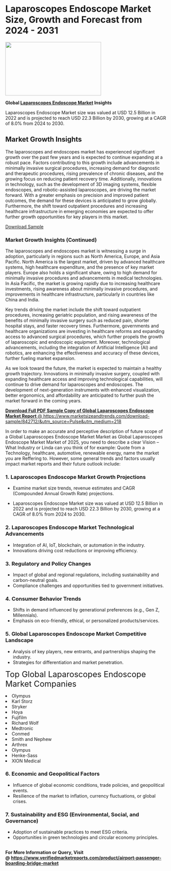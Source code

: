 <H1>Laparoscopes Endoscope Market Size, Growth and Forecast from 2024 - 2031</H1><img class="aligncenter size-medium wp-image-584254" src="https://thirdeyenews.in/wp-content/uploads/2024/09/Global-Market-Research-300x168.jpeg" alt="" width="300" height="168" /><p><strong>Global&nbsp;<a href="https://www.marketsizeandtrends.com/download-sample/842712/&amp;utm_source=Pulse&amp;utm_medium=218">Laparoscopes Endoscope Market</a> Insights</strong></p><p>Laparoscopes Endoscope Market size was valued at USD 12.5 Billion in 2022 and is projected to reach USD 22.3 Billion by 2030, growing at a CAGR of 8.0% from 2024 to 2030.</p><p><h2>Market Growth Insights</h2> <p>The laparoscopes and endoscopes market has experienced significant growth over the past few years and is expected to continue expanding at a robust pace. Factors contributing to this growth include advancements in minimally invasive surgical procedures, increasing demand for diagnostic and therapeutic procedures, rising prevalence of chronic diseases, and the growing focus on reducing patient recovery time. Additionally, innovations in technology, such as the development of 3D imaging systems, flexible endoscopes, and robotic-assisted laparoscopes, are driving the market forward. With a greater emphasis on precision and improved patient outcomes, the demand for these devices is anticipated to grow globally. Furthermore, the shift toward outpatient procedures and increasing healthcare infrastructure in emerging economies are expected to offer further growth opportunities for key players in this market.</p> <p><a href="#">Download Sample</a></p> <h3>Market Growth Insights (Continued)</h3> <p>The laparoscopes and endoscopes market is witnessing a surge in adoption, particularly in regions such as North America, Europe, and Asia Pacific. North America is the largest market, driven by advanced healthcare systems, high healthcare expenditure, and the presence of key market players. Europe also holds a significant share, owing to high demand for minimally invasive procedures and advancements in medical technologies. In Asia Pacific, the market is growing rapidly due to increasing healthcare investments, rising awareness about minimally invasive procedures, and improvements in healthcare infrastructure, particularly in countries like China and India.</p> <p>Key trends driving the market include the shift toward outpatient procedures, increasing geriatric population, and rising awareness of the benefits of minimally invasive surgery such as reduced pain, shorter hospital stays, and faster recovery times. Furthermore, governments and healthcare organizations are investing in healthcare reforms and expanding access to advanced surgical procedures, which further propels the growth of laparoscopic and endoscopic equipment. Moreover, technological advancements, including the integration of Artificial Intelligence (AI) and robotics, are enhancing the effectiveness and accuracy of these devices, further fueling market expansion.</p> <p>As we look toward the future, the market is expected to maintain a healthy growth trajectory. Innovations in minimally invasive surgery, coupled with expanding healthcare access and improving technological capabilities, will continue to drive demand for laparoscopes and endoscopes. The development of next-generation instruments with enhanced visualization, better ergonomics, and affordability are anticipated to further push the market forward in the coming years.</p> <p><a href="#"></p><p><span class=""><strong>Download Full PDF Sample Copy of Global Laparoscopes Endoscope Market Report</strong> @ <a href="https://www.marketsizeandtrends.com/download-sample/842712/&amp;utm_source=Pulse&amp;utm_medium=218" target="_blank">https://www.marketsizeandtrends.com/download-sample/842712/&amp;utm_source=Pulse&amp;utm_medium=218</a></span></p><p>In order to make an accurate and perceptive description of future scope of a Global&nbsp;Laparoscopes Endoscope Market Market as Global&nbsp;Laparoscopes Endoscope Market Market of 2025, you need to describe a clear Vision &ndash; What Industry or Linda can you think of for example: Quote from a Technology, healthcare, automotive, renewable energy, name the market you are Reffering to. However, some general trends and factors usually impact market reports and their future outlook include:</p><h3>1.&nbsp;<strong>Laparoscopes Endoscope Market Growth Projections</strong></h3><ul><li>Examine market size trends, revenue estimates and CAGR (Compounded Annual Growth Rate) projections.</li><li><p>Laparoscopes Endoscope Market size was valued at USD 12.5 Billion in 2022 and is projected to reach USD 22.3 Billion by 2030, growing at a CAGR of 8.0% from 2024 to 2030.</p></li></ul><h3>2.&nbsp;<strong>Laparoscopes Endoscope Market Technological Advancements</strong></h3><ul><li>Integration of AI, IoT, blockchain, or automation in the industry.</li><li>Innovations driving cost reductions or improving efficiency.</li></ul><h3>3.&nbsp;<strong>Regulatory and Policy Changes</strong></h3><ul><li>Impact of global and regional regulations, including sustainability and carbon-neutral goals.</li><li>Compliance challenges and opportunities tied to government initiatives.</li></ul><h3>4.&nbsp;<strong>Consumer Behavior Trends</strong></h3><ul><li>Shifts in demand influenced by generational preferences (e.g., Gen Z, Millennials).</li><li>Emphasis on eco-friendly, ethical, or personalized products/services.</li></ul><h3>5.&nbsp;<strong>Global Laparoscopes Endoscope Market Competitive Landscape</strong></h3><ul><li>Analysis of key players, new entrants, and partnerships shaping the industry.</li><li>Strategies for differentiation and market penetration.</li></ul><p data-pm-slice="1 1 []"><span style="color: inherit; font-family: inherit; font-size: 25px;">Top Global Laparoscopes Endoscope Market Companies</span></p><div class="" data-test-id=""><p><li>Olympus</li><li> Karl Storz</li><li> Stryker</li><li> Hoya</li><li> Fujifilm</li><li> Richard Wolf</li><li> Medtronic</li><li> Conmed</li><li> Smith and Nephew</li><li> Arthrex</li><li> Olympus</li><li> Henke-Sass</li><li> XION Medical</li></p></div><h3>6.&nbsp;<strong>Economic and Geopolitical Factors</strong></h3><ul><li>Influence of global economic conditions, trade policies, and geopolitical events.</li><li>Resilience of the market to inflation, currency fluctuations, or global crises.</li></ul><h3>7.&nbsp;<strong>Sustainability and ESG (Environmental, Social, and Governance)</strong></h3><ul><li>Adoption of sustainable practices to meet ESG criteria.</li><li>Opportunities in green technologies and circular economy principles.</li></ul><h2><strong style="font-size: 14px;">For More Information or Query, Visit @&nbsp;</strong><a style="background-color: #ffffff; font-size: 14px;" href="https://www.marketsizeandtrends.com/report/laparoscopes-endoscope-market/" target="_blank">https://www.verifiedmarketreports.com/product/airport-passenger-boarding-bridge-market</a></h2>
